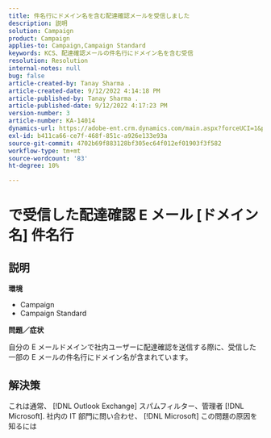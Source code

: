 ```yaml
---
title: 件名行にドメイン名を含む配達確認メールを受信しました
description: 説明
solution: Campaign
product: Campaign
applies-to: Campaign,Campaign Standard
keywords: KCS、配達確認メールの件名行にドメイン名を含む受信
resolution: Resolution
internal-notes: null
bug: false
article-created-by: Tanay Sharma .
article-created-date: 9/12/2022 4:14:18 PM
article-published-by: Tanay Sharma .
article-published-date: 9/12/2022 4:17:23 PM
version-number: 3
article-number: KA-14014
dynamics-url: https://adobe-ent.crm.dynamics.com/main.aspx?forceUCI=1&pagetype=entityrecord&etn=knowledgearticle&id=aacf6bf1-b532-ed11-9db1-002248086735
exl-id: b411ca66-ce7f-468f-851c-a926e133e93a
source-git-commit: 4702b69f883128bf305ec64f012ef01903f3f582
workflow-type: tm+mt
source-wordcount: '83'
ht-degree: 10%

---
```


# で受信した配達確認 E メール [ドメイン名] 件名行

## 説明


<b>環境</b>

- Campaign
- Campaign Standard




<b>問題／症状</b>

自分の E メールドメインで社内ユーザーに配達確認を送信する際に、受信した一部の E メールの件名行にドメイン名が含まれています。


## 解決策


これは通常、 [!DNL Outlook Exchange] スパムフィルター、管理者 [!DNL Microsoft]. 社内の IT 部門に問い合わせ、 [!DNL Microsoft] この問題の原因を知るには
